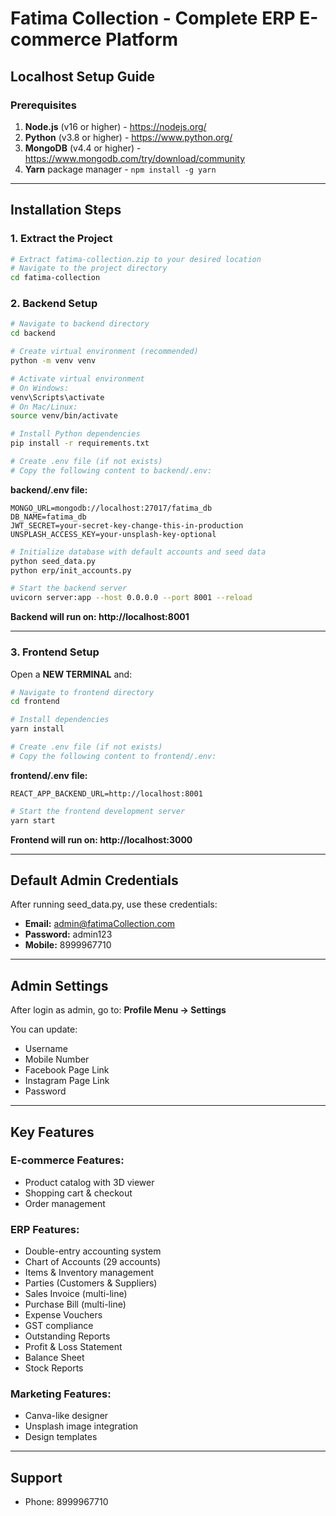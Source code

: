 # Fatima Collection - Complete ERP E-commerce Platform
## Localhost Setup Guide

### Prerequisites
1. **Node.js** (v16 or higher) - https://nodejs.org/
2. **Python** (v3.8 or higher) - https://www.python.org/
3. **MongoDB** (v4.4 or higher) - https://www.mongodb.com/try/download/community
4. **Yarn** package manager - `npm install -g yarn`

---

## Installation Steps

### 1. Extract the Project
```bash
# Extract fatima-collection.zip to your desired location
# Navigate to the project directory
cd fatima-collection
```

### 2. Backend Setup

```bash
# Navigate to backend directory
cd backend

# Create virtual environment (recommended)
python -m venv venv

# Activate virtual environment
# On Windows:
venv\Scripts\activate
# On Mac/Linux:
source venv/bin/activate

# Install Python dependencies
pip install -r requirements.txt

# Create .env file (if not exists)
# Copy the following content to backend/.env:
```

**backend/.env file:**
```env
MONGO_URL=mongodb://localhost:27017/fatima_db
DB_NAME=fatima_db
JWT_SECRET=your-secret-key-change-this-in-production
UNSPLASH_ACCESS_KEY=your-unsplash-key-optional
```

```bash
# Initialize database with default accounts and seed data
python seed_data.py
python erp/init_accounts.py

# Start the backend server
uvicorn server:app --host 0.0.0.0 --port 8001 --reload
```

**Backend will run on: http://localhost:8001**

---

### 3. Frontend Setup

Open a **NEW TERMINAL** and:

```bash
# Navigate to frontend directory
cd frontend

# Install dependencies
yarn install

# Create .env file (if not exists)
# Copy the following content to frontend/.env:
```

**frontend/.env file:**
```env
REACT_APP_BACKEND_URL=http://localhost:8001
```

```bash
# Start the frontend development server
yarn start
```

**Frontend will run on: http://localhost:3000**

---

## Default Admin Credentials

After running seed_data.py, use these credentials:

- **Email:** admin@fatimaCollection.com
- **Password:** admin123
- **Mobile:** 8999967710

---

## Admin Settings

After login as admin, go to:
**Profile Menu → Settings**

You can update:
- Username
- Mobile Number  
- Facebook Page Link
- Instagram Page Link
- Password

---

## Key Features

### E-commerce Features:
- Product catalog with 3D viewer
- Shopping cart & checkout
- Order management

### ERP Features:
- Double-entry accounting system
- Chart of Accounts (29 accounts)
- Items & Inventory management
- Parties (Customers & Suppliers)
- Sales Invoice (multi-line)
- Purchase Bill (multi-line)
- Expense Vouchers
- GST compliance
- Outstanding Reports
- Profit & Loss Statement
- Balance Sheet
- Stock Reports

### Marketing Features:
- Canva-like designer
- Unsplash image integration
- Design templates

---

## Support
- Phone: 8999967710
